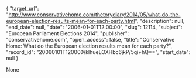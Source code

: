 {
  "target_url": "http://www.conservativehome.com/thetorydiary/2014/05/what-do-the-european-election-results-mean-for-each-party.html", 
  "description": null, 
  "end_date": null, 
  "date": "2006-01-01T12:00:00", 
  "slug": 12114, 
  "subject": "European Parliament Elections 2014", 
  "publisher": "conservativehome.com", 
  "open_access": false, 
  "title": "Conservative Home: What do the European election results mean for each party?", 
  "record_id": "20060101T120000/klhueLOXHbc6jkP/5qi+hQ==", 
  "start_date": null
}

None